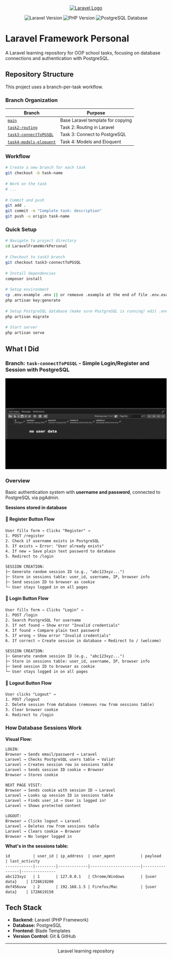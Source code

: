 <p align="center"><a href="https://laravel.com" target="_blank"><img src="https://raw.githubusercontent.com/laravel/art/master/logo-lockup/5%20SVG/2%20CMYK/1%20Full%20Color/laravel-logolockup-cmyk-red.svg" width="400" alt="Laravel Logo"></a></p>

<p align="center">
<img src="https://img.shields.io/badge/Laravel-v12.x-FF2D20?style=for-the-badge&logo=laravel&logoColor=white" alt="Laravel Version">
<img src="https://img.shields.io/badge/PHP-8.2+-777BB4?style=for-the-badge&logo=php&logoColor=white" alt="PHP Version">
<img src="https://camo.githubusercontent.com/27e57f806090b3c8d59044e1dde890e7c7470cc54cd9683a18052561dfef38c6/68747470733a2f2f696d672e736869656c64732e696f2f62616467652f44617461626173652d506f737467726553514c2d3333363739313f7374796c653d666f722d7468652d6261646765266c6f676f3d706f737467726573716c" alt="PostgreSQL Database">
</p>

# Laravel Framework Personal

A Laravel learning repository for OOP school tasks, focusing on database connections and authentication with PostgreSQL.

## Repository Structure

This project uses a branch-per-task workflow.

### Branch Organization

| Branch | Purpose |
|--------|---------|
| [`main`](https://github.com/ractopen/LaravelFrameWorkPersonal/tree/main) | Base Laravel template for copying |
| [`task2-routing`](https://github.com/ractopen/LaravelFrameWorkPersonal/tree/task2-routing) | Task 2: Routing in Laravel |
| [`task3-connectToPGSQL`](https://github.com/ractopen/LaravelFrameWorkPersonal/tree/task3-connectToPGSQL) | Task 3: Connect to PostgreSQL |
| [`task4-models-eloquent`](https://github.com/ractopen/LaravelFrameWorkPersonal/tree/task4-models-eloquent) | Task 4: Models and Eloquent |

### Workflow

```bash
# Create a new branch for each task
git checkout -b task-name

# Work on the task
# ...

# Commit and push
git add .
git commit -m "Complete task: description"
git push -u origin task-name
```

### Quick Setup

```bash
# Navigate to project directory
cd LaravelFrameWorkPersonal

# Checkout to task3 branch
git checkout task3-connectToPGSQL

# Install dependencies
composer install

# Setup environment
cp .env.example .env || or remeove .example at the end of file .env.example to .env
php artisan key:generate

# Setup PostgreSQL database (make sure PostgreSQL is running) edit .env first for user and password
php artisan migrate

# Start server
php artisan serve
```

## What I Did

### Branch: `task-connectToPGSQL` - Simple Login/Register and Session with PostgreSQL

![Demo GIF](assets/e.GIF)

### Overview
Basic authentication system with **username and password**, connected to PostgreSQL via pgAdmin.

**Sessions stored in database**

#### 🔹 Register Button Flow
```
User fills form → Clicks "Register" →
1. POST /register
2. Check if username exists in PostgreSQL
3. If exists → Error: "User already exists"
4. If new → Save plain text password to database
5. Redirect to /login

SESSION CREATION:
├─ Generate random session ID (e.g., "abc123xyz...")
├─ Store in sessions table: user_id, username, IP, browser info
├─ Send session ID to browser as cookie
└─ User stays logged in on all pages
```

#### 🔹 Login Button Flow
```
User fills form → Clicks "Login" →
1. POST /login
2. Search PostgreSQL for username
3. If not found → Show error "Invalid credentials"
4. If found → Compare plain text password
5. If wrong → Show error "Invalid credentials"
6. If correct → Create session in database → Redirect to / (welcome)

SESSION CREATION:
├─ Generate random session ID (e.g., "abc123xyz...")
├─ Store in sessions table: user_id, username, IP, browser info
├─ Send session ID to browser as cookie
└─ User stays logged in on all pages
```

#### 🔹 Logout Button Flow
```
User clicks "Logout" →
1. POST /logout
2. Delete session from database (removes row from sessions table)
3. Clear browser cookie
4. Redirect to /login
```

### How Database Sessions Work

**Visual Flow:**
```
LOGIN:
Browser → Sends email/password → Laravel
Laravel → Checks PostgreSQL users table → Valid!
Laravel → Creates session row in sessions table
Laravel → Sends session ID cookie → Browser
Browser → Stores cookie

NEXT PAGE VISIT:
Browser → Sends cookie with session ID → Laravel
Laravel → Looks up session ID in sessions table
Laravel → Finds user_id → User is logged in!
Laravel → Shows protected content

LOGOUT:
Browser → Clicks logout → Laravel
Laravel → Deletes row from sessions table
Laravel → Clears cookie → Browser
Browser → No longer logged in
```

**What's in the sessions table:**
```
id          | user_id | ip_address  | user_agent           | payload        | last_activity
------------|---------|-------------|----------------------|----------------|---------------
abc123xyz   | 1       | 127.0.0.1   | Chrome/Windows       | {user data}    | 1728619200
def456uvw   | 2       | 192.168.1.5 | Firefox/Mac          | {user data}    | 1728619150
```

## Tech Stack

- **Backend:** Laravel (PHP Framework)
- **Database:** PostgreSQL
- **Frontend:** Blade Templates
- **Version Control:** Git & GitHub

---

<p align="center">Laravel learning repository</p>
